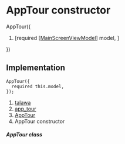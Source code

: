 
<div>

# AppTour constructor

</div>


AppTour({

1.  [required
    [[MainScreenViewModel](../../view_model_main_screen_view_model/MainScreenViewModel-class.md)]
    model, ]

})



## Implementation

``` language-dart
AppTour({
  required this.model,
});
```







1.  [talawa](../../index.md)
2.  [app_tour](../../models_app_tour/)
3.  [AppTour](../../models_app_tour/AppTour-class.md)
4.  AppTour constructor

##### AppTour class







